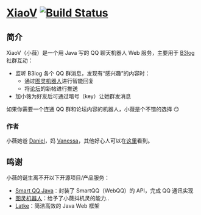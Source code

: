 # [XiaoV](https://github.com/b3log/xiaov) [![Build Status](https://img.shields.io/travis/b3log/xiaov.svg?style=flat)](https://travis-ci.org/b3log/xiaov)

## 简介

XiaoV（小薇）是一个用 Java 写的 QQ 聊天机器人 Web 服务，主要用于 [B3log](http://b3log.org) 社群互动：

* 监听 B3log 各个 QQ 群消息，发现有“感兴趣”的内容时：
  * 通过[图灵机器人](http://www.tuling123.com)进行智能回复
  * 将[论坛](https://hacpai.com)的新帖进行推送
* 加小薇为好友后可通过暗号（key）让她群发消息

如果你需要一个连通 QQ 群和论坛内容的机器人，小薇是个不错的选择 :smirk:

### 作者

小薇她爸 [Daniel](https://github.com/88250)，妈 [Vanessa](https://github.com/Vanessa)，其他好心人可以在[这里](https://github.com/b3log/xiaov/graphs/contributors)看到。

## 鸣谢

小薇的诞生离不开以下开源项目/产品服务：

* [Smart QQ Java](https://github.com/ScienJus/smartqq)：封装了 SmartQQ（WebQQ）的 API，完成 QQ 通讯实现
* [图灵机器人](http://www.tuling123.com)：给予了小薇抖机灵的能力..
* [Latke](https://github.com/b3log/latke)：简洁高效的 Java Web 框架 
